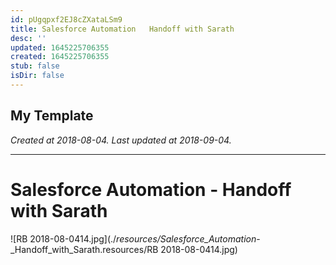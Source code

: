 ```yaml
---
id: pUgqpxf2EJ8cZXataLSm9
title: Salesforce Automation   Handoff with Sarath
desc: ''
updated: 1645225706355
created: 1645225706355
stub: false
isDir: false
---
```

My Template
---

_Created at 2018-08-04._
_Last updated at 2018-09-04._




---

# Salesforce Automation - Handoff with Sarath


![RB 2018-08-0414.jpg](./_resources/Salesforce_Automation_-_Handoff_with_Sarath.resources/RB 2018-08-0414.jpg)


